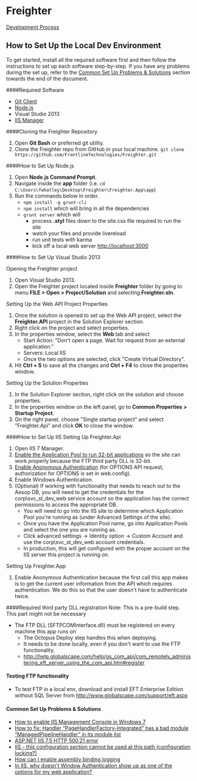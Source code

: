Freighter
================

[Development Process](/DevProcess.md) 



## How to Set Up the Local Dev Environment
To get started, install all the required software first and then follow the instructions to set up each software step-by-step. If you have any problems during the set up, refer to the [Common Set Up Problems & Solutions](####Common) section towards the end of the document.

####Required Software
* [Git Client](https://git-scm.com/downloads)
* [Node.js](http://nodejs.org/)
* Visual Studio 2013
* [IIS Manager](https://www.microsoft.com/en-us/download/details.aspx?id=2299)

####Cloning the Freighter Repository

1. Open **Git Bash** or preferred git utility.
2. Clone the Freighter repo from GitHub in your local machine.
	`git clone https://github.com/FrontlineTechnologies/Freighter.git`


####How to Set Up Node.js

1. Open **Node.js Command Prompt**.
2. Navigate inside the **app** folder (i.e. `cd C:\Users\fwhatley\Desktop\Freighter\Freighter.App\app`)
3. Run the commands below in order. 
	* `npm install -g grunt-cli`
	* `npm install` which will bring in all the dependencies 
	* `grunt server` which will
		* process **.styl** files down to the site.css file required to run the site 
        * watch your files and provide livereload
		* run unit tests with karma
		* kick off a local web server [http://localhost:3000](http://localhost:3000)

####How to Set Up Visual Studio 2013

Opening the Freighter project

1. Open Visual Studio 2013.
2. Open the Freighter project located inside **Freighter** folder by going to menu **FILE > Open > Project/Solution** and selecting **Freighter.sln**.

Setting Up the Web API Project Properties

1. Once the solution is opened to set up the Web API project, select the **Freighter.API** project in the Solution Explorer section.
3.  Right click on the project and select properties.
4. In the properties window, select the **Web** tab and select 
	* Start Action: "Don't open a page. Wait for request from an external application."
	* Servers: Local IIS
	* Once the two options are selected, click "Create Virtual Directory".
5. Hit **Ctrl + S** to save all the changes and **Ctrl + F4** to close the properties window.

Setting Up the Solution Properties

1. In the Solution Explorer section, right click on the solution and choose properties.
2. In the properties window on the left panel, go to **Common Properties > Startup Project**.
3. On the right panel, choose "Single startup project" and select "Freighter.Api" and click **OK** to close the window.


####How to Set Up IIS
Setting Up Freighter.Api

1. Open IIS 7 Manager.
2. [Enable the Application Pool to run 32-bit applications](https://help.webcontrolcenter.com/kb/a1114/how-to-enable-32-bit-application-pool-iis-7-dedicatedvps.aspx)  so the site can work properly because the FTP third party DLL is 32-bit.
3. [Enable Anonymous Authentication](http://www.iis.net/configreference/system.webserver/security/authentication/anonymousauthentication) (for OPTIONS API request, authorization for OPTIONS is set in web.config).
4. Enable Windows Authentication.
5. (Optional) If working with functionality that needs to reach out to the Aesop DB, you will need to get the credentials for the corp\svc_st_dev_web service account so the application has the correct permissions to access the appropriate DB.
	* You will need to go into the IIS site to determine which Application Pool you're running as (under Advanced Settings of the site).
	* Once you have the Application Pool name, go into Application Pools and select the one you are running as.
	* Click advanced settings -> Identity option -> Custom Account and use the corp\svc_st_dev_web account credentials.
	* In production, this will get configured with the proper account on the IIS server this project is running on.
	
Setting Up Freighter.App

1. Enable Anonymous Authentication because the first call this app makes is to get the current user information from the API which requires authentication. We do this so that the user doesn't have to authenticate twice.

####Required third party DLL registration 
Note: This is a pre-build step. This part might not be necessary

* The FTP DLL (SFTPCOMInterface.dll) must be registered on every machine this app runs on
	* The Octopus Deploy step handles this when deploying. 
	* It needs to be done locally, even if you don't want to use the FTP functionality.   
	* http://help.globalscape.com/help/gs_com_api/com_remotely_administering_eft_server_using_the_com_api.htm#register

#### Testing FTP functionality
* To test FTP in a local env, download and install EFT Enterprise Edition without SQL Server from http://www.globalscape.com/support/eft.aspx

#### Common Set Up Problems & Solutions
* [How to enable  IIS Management Console in Windows 7](http://forums.asp.net/t/1704482.aspx?INSTALLING+IIS+MANAGEMENT+CONSOLE)
* [How to fix: Handler “PageHandlerFactory-Integrated” has a bad module “ManagedPipelineHandler” in its module list](http://stackoverflow.com/questions/6846544/how-to-fix-handler-pagehandlerfactory-integrated-has-a-bad-module-managedpip)
* [ASP.NET IIS 7.5 HTTP 500.21 error](http://stackoverflow.com/questions/22952115/asp-net-iis-7-5-http-500-21-error)
* [IIS - this configuration section cannot be used at this path (configuration locking?)](http://stackoverflow.com/questions/9794985/iis-this-configuration-section-cannot-be-used-at-this-path-configuration-lock)
* [How can I enable assembly binding logging](http://stackoverflow.com/questions/17681432/how-can-i-enable-assembly-binding-logging)
* [In IIS, why doesn't Window Authentication show up as one of the options for my web application?](http://stackoverflow.com/questions/8067448/in-iis-why-doesnt-window-authentication-show-up-as-one-of-the-options-for-my-w)